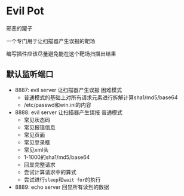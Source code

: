 Evil Pot
===

邪恶的罐子

一个专门用于让扫描器产生误报的靶场

编写插件应该尽量避免能在这个靶场扫描出结果

## 默认监听端口

- 8887: evil server 让扫描器产生误报 困难模式
    - 普通模式的基础上对所有请求元素进行拆解计算sha1/md5/base64
    - /etc/passwd和win.ini的内容
- 8888: evil server 让扫描器产生误报 普通模式
    - 常见状态码
    - 常见报错信息
    - 常见页面
    - 常见登录框
    - 常见xml头
    - 1-1000的sha1/md5/base64
    - 回显完整请求
    - 尝试计算请求中的算式
    - 尝试进行`sleep`和`wait for`的执行
- 8889: echo server 回显所有读到的数据
